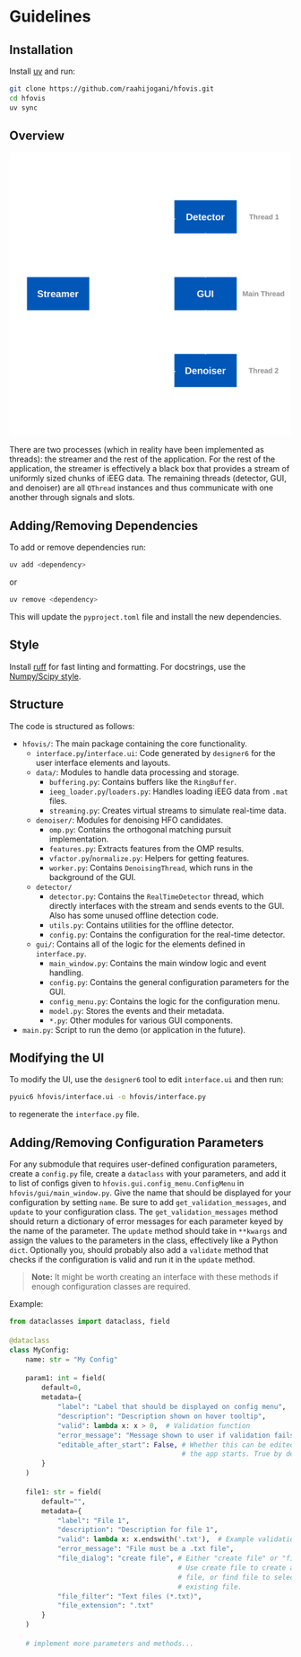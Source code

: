 # Guidelines

## Installation
Install [uv](https://docs.astral.sh/uv/) and run:
```bash
git clone https://github.com/raahijogani/hfovis.git
cd hfovis
uv sync
```

## Overview

![Application Threads Diagram](./gui_processes_diagram.svg)

There are two processes (which in reality have been implemented as threads): the
streamer and the rest of the application. For the rest of the application, the streamer
is effectively a black box that provides a stream of uniformly sized chunks of iEEG
data. The remaining threads (detector, GUI, and denoiser) are all `QThread` instances
and thus communicate with one another through signals and slots.


## Adding/Removing Dependencies

To add or remove dependencies run:
```bash
uv add <dependency>
```
or
```bash
uv remove <dependency>
```
This will update the `pyproject.toml` file and install the new dependencies.

## Style

Install [ruff](https://docs.astral.sh/ruff/installation/) for fast linting and
formatting. For docstrings, use the
[Numpy/Scipy style](https://numpydoc.readthedocs.io/en/latest/format.html#docstring-standard).

## Structure

The code is structured as follows:

- `hfovis/`: The main package containing the core functionality.
    - `interface.py`/`interface.ui`: Code generated by `designer6` for the user
      interface elements and layouts. 
    - `data/`: Modules to handle data processing and storage.
        - `buffering.py`: Contains buffers like the `RingBuffer`.
        - `ieeg_loader.py`/`loaders.py`: Handles loading iEEG data from `.mat`
        files. 
        - `streaming.py`: Creates virtual streams to simulate real-time data.
    - `denoiser/`: Modules for denoising HFO candidates.
        - `omp.py`: Contains the orthogonal matching pursuit implementation.
        - `features.py`: Extracts features from the OMP results.
        - `vfactor.py`/`normalize.py`: Helpers for getting features.
        - `worker.py`: Contains `DenoisingThread`, which runs in the background
          of the GUI.
    - `detector/`
        - `detector.py`: Contains the `RealTimeDetector` thread, which directly
          interfaces with the stream and sends events to the GUI. Also has some
          unused offline detection code.
        - `utils.py`: Contains utilities for the offline detector.
        - `config.py`: Contains the configuration for the real-time detector.
    - `gui/`: Contains all of the logic for the elements defined in
    `interface.py`.
        - `main_window.py`: Contains the main window logic and event handling.
        - `config.py`: Contains the general configuration parameters for the
        GUI.
        - `config_menu.py`: Contains the logic for the configuration menu.
        - `model.py`: Stores the events and their metadata.
        - `*.py`: Other modules for various GUI components.
- `main.py`: Script to run the demo (or application in the future).

## Modifying the UI

To modify the UI, use the `designer6` tool to edit `interface.ui` and then run:
```bash
pyuic6 hfovis/interface.ui -o hfovis/interface.py
```
to regenerate the `interface.py` file.

## Adding/Removing Configuration Parameters

For any submodule that requires user-defined configuration parameters, create a
`config.py` file, create a `dataclass` with your parameters, and add it to list
of configs given to `hfovis.gui.config_menu.ConfigMenu` in
`hfovis/gui/main_window.py`. Give the name that should be displayed for your
configuration by setting `name`. Be sure to add `get_validation_messages`, and
`update` to your configuration class. The `get_validation_messages` method
should return a dictionary of error messages for each parameter keyed by the
name of the parameter. The `update` method should take in `**kwargs` and assign
the values to the parameters in the class, effectively like a Python `dict`.
Optionally you, should probably also add a `validate` method that checks if the
configuration is valid and run it in the `update` method.

> **Note:** It might be worth creating an interface with these methods if enough
> configuration classes are required.

Example:
```python
from dataclasses import dataclass, field

@dataclass
class MyConfig:
    name: str = "My Config"

    param1: int = field(
        default=0,
        metadata={
            "label": "Label that should be displayed on config menu",
            "description": "Description shown on hover tooltip",
            "valid": lambda x: x > 0,  # Validation function
            "error_message": "Message shown to user if validation fails",
            "editable_after_start": False, # Whether this can be edited after
                                           # the app starts. True by default. 
        }
    )

    file1: str = field(
        default="",
        metadata={
            "label": "File 1",
            "description": "Description for file 1",
            "valid": lambda x: x.endswith('.txt'),  # Example validation
            "error_message": "File must be a .txt file",
            "file_dialog": "create file", # Either "create file" or "find file". 
                                          # Use create file to create a new 
                                          # file, or find file to select an 
                                          # existing file.
            "file_filter": "Text files (*.txt)",
            "file_extension": ".txt"
        }
    )

    # implement more parameters and methods...
```

